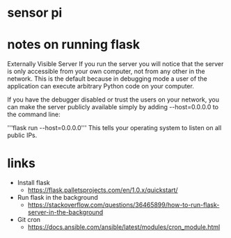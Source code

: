 # sensor pi

# notes on running flask
Externally Visible Server
If you run the server you will notice that the server is only accessible from your own computer, not from any other in the network. This is the default because in debugging mode a user of the application can execute arbitrary Python code on your computer.

If you have the debugger disabled or trust the users on your network, you can make the server publicly available simply by adding --host=0.0.0.0 to the command line:

'''flask run --host=0.0.0.0'''
This tells your operating system to listen on all public IPs.


# links 
- Install flask
    - https://flask.palletsprojects.com/en/1.0.x/quickstart/
- Run flask in the background
    - https://stackoverflow.com/questions/36465899/how-to-run-flask-server-in-the-background
- Git cron
  - https://docs.ansible.com/ansible/latest/modules/cron_module.html
    

